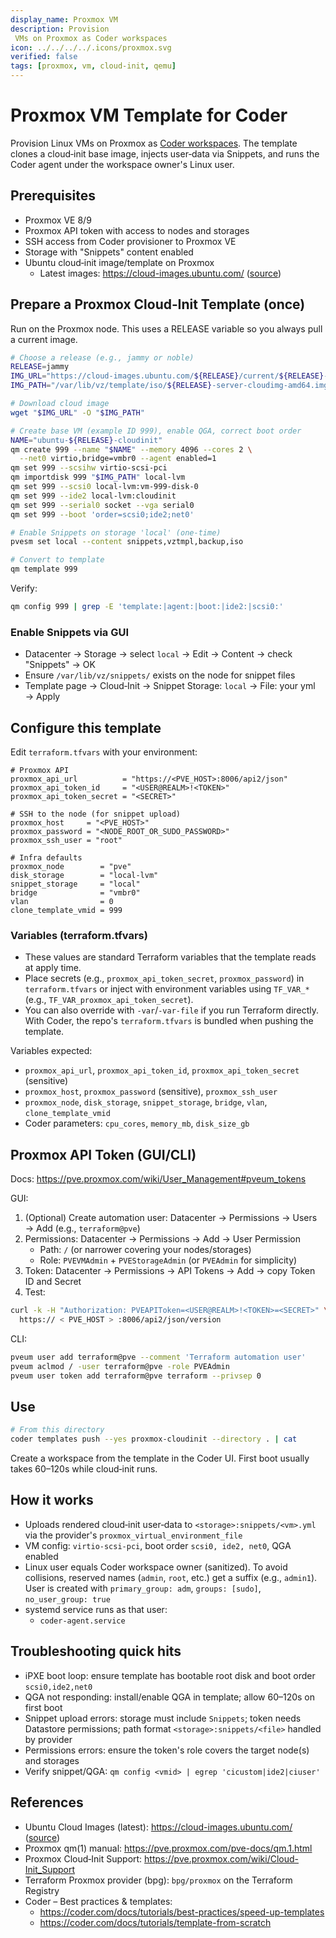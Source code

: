 ```yaml
---
display_name: Proxmox VM
description: Provision 
 VMs on Proxmox as Coder workspaces
icon: ../../../../.icons/proxmox.svg
verified: false
tags: [proxmox, vm, cloud-init, qemu]
---
```


# Proxmox VM Template for Coder

Provision Linux VMs on Proxmox as [Coder workspaces](https://coder.com/docs/workspaces). The template clones a cloud‑init base image, injects user‑data via Snippets, and runs the Coder agent under the workspace owner's Linux user.

## Prerequisites

- Proxmox VE 8/9
- Proxmox API token with access to nodes and storages
- SSH access from Coder provisioner to Proxmox VE
- Storage with "Snippets" content enabled
- Ubuntu cloud‑init image/template on Proxmox
  - Latest images: https://cloud-images.ubuntu.com/ ([source](https://cloud-images.ubuntu.com/))

## Prepare a Proxmox Cloud‑Init Template (once)

Run on the Proxmox node. This uses a RELEASE variable so you always pull a current image.

```bash
# Choose a release (e.g., jammy or noble)
RELEASE=jammy
IMG_URL="https://cloud-images.ubuntu.com/${RELEASE}/current/${RELEASE}-server-cloudimg-amd64.img"
IMG_PATH="/var/lib/vz/template/iso/${RELEASE}-server-cloudimg-amd64.img"

# Download cloud image
wget "$IMG_URL" -O "$IMG_PATH"

# Create base VM (example ID 999), enable QGA, correct boot order
NAME="ubuntu-${RELEASE}-cloudinit"
qm create 999 --name "$NAME" --memory 4096 --cores 2 \
  --net0 virtio,bridge=vmbr0 --agent enabled=1
qm set 999 --scsihw virtio-scsi-pci
qm importdisk 999 "$IMG_PATH" local-lvm
qm set 999 --scsi0 local-lvm:vm-999-disk-0
qm set 999 --ide2 local-lvm:cloudinit
qm set 999 --serial0 socket --vga serial0
qm set 999 --boot 'order=scsi0;ide2;net0'

# Enable Snippets on storage 'local' (one‑time)
pvesm set local --content snippets,vztmpl,backup,iso

# Convert to template
qm template 999
```

Verify:

```bash
qm config 999 | grep -E 'template:|agent:|boot:|ide2:|scsi0:'
```

### Enable Snippets via GUI

- Datacenter → Storage → select `local` → Edit → Content → check "Snippets" → OK
- Ensure `/var/lib/vz/snippets/` exists on the node for snippet files
- Template page → Cloud‑Init → Snippet Storage: `local` → File: your yml → Apply

## Configure this template

Edit `terraform.tfvars` with your environment:

```hcl
# Proxmox API
proxmox_api_url          = "https://<PVE_HOST>:8006/api2/json"
proxmox_api_token_id     = "<USER@REALM>!<TOKEN>"
proxmox_api_token_secret = "<SECRET>"

# SSH to the node (for snippet upload)
proxmox_host     = "<PVE_HOST>"
proxmox_password = "<NODE_ROOT_OR_SUDO_PASSWORD>"
proxmox_ssh_user = "root"

# Infra defaults
proxmox_node        = "pve"
disk_storage        = "local-lvm"
snippet_storage     = "local"
bridge              = "vmbr0"
vlan                = 0
clone_template_vmid = 999
```

### Variables (terraform.tfvars)

- These values are standard Terraform variables that the template reads at apply time.
- Place secrets (e.g., `proxmox_api_token_secret`, `proxmox_password`) in `terraform.tfvars` or inject with environment variables using `TF_VAR_*` (e.g., `TF_VAR_proxmox_api_token_secret`).
- You can also override with `-var`/`-var-file` if you run Terraform directly. With Coder, the repo's `terraform.tfvars` is bundled when pushing the template.

Variables expected:

- `proxmox_api_url`, `proxmox_api_token_id`, `proxmox_api_token_secret` (sensitive)
- `proxmox_host`, `proxmox_password` (sensitive), `proxmox_ssh_user`
- `proxmox_node`, `disk_storage`, `snippet_storage`, `bridge`, `vlan`, `clone_template_vmid`
- Coder parameters: `cpu_cores`, `memory_mb`, `disk_size_gb`

## Proxmox API Token (GUI/CLI)

Docs: https://pve.proxmox.com/wiki/User_Management#pveum_tokens

GUI:

1. (Optional) Create automation user: Datacenter → Permissions → Users → Add (e.g., `terraform@pve`)
2. Permissions: Datacenter → Permissions → Add → User Permission
   - Path: `/` (or narrower covering your nodes/storages)
   - Role: `PVEVMAdmin` + `PVEStorageAdmin` (or `PVEAdmin` for simplicity)
3. Token: Datacenter → Permissions → API Tokens → Add → copy Token ID and Secret
4. Test:

```bash
curl -k -H "Authorization: PVEAPIToken=<USER@REALM>!<TOKEN>=<SECRET>" \
  https:// < PVE_HOST > :8006/api2/json/version
```

CLI:

```bash
pveum user add terraform@pve --comment 'Terraform automation user'
pveum aclmod / -user terraform@pve -role PVEAdmin
pveum user token add terraform@pve terraform --privsep 0
```

## Use

```bash
# From this directory
coder templates push --yes proxmox-cloudinit --directory . | cat
```

Create a workspace from the template in the Coder UI. First boot usually takes 60–120s while cloud‑init runs.

## How it works

- Uploads rendered cloud‑init user‑data to `<storage>:snippets/<vm>.yml` via the provider's `proxmox_virtual_environment_file`
- VM config: `virtio-scsi-pci`, boot order `scsi0, ide2, net0`, QGA enabled
- Linux user equals Coder workspace owner (sanitized). To avoid collisions, reserved names (`admin`, `root`, etc.) get a suffix (e.g., `admin1`). User is created with `primary_group: adm`, `groups: [sudo]`, `no_user_group: true`
- systemd service runs as that user:
  - `coder-agent.service`

## Troubleshooting quick hits

- iPXE boot loop: ensure template has bootable root disk and boot order `scsi0,ide2,net0`
- QGA not responding: install/enable QGA in template; allow 60–120s on first boot
- Snippet upload errors: storage must include `Snippets`; token needs Datastore permissions; path format `<storage>:snippets/<file>` handled by provider
- Permissions errors: ensure the token's role covers the target node(s) and storages
- Verify snippet/QGA: `qm config <vmid> | egrep 'cicustom|ide2|ciuser'`

## References

- Ubuntu Cloud Images (latest): https://cloud-images.ubuntu.com/ ([source](https://cloud-images.ubuntu.com/))
- Proxmox qm(1) manual: https://pve.proxmox.com/pve-docs/qm.1.html
- Proxmox Cloud‑Init Support: https://pve.proxmox.com/wiki/Cloud-Init_Support
- Terraform Proxmox provider (bpg): `bpg/proxmox` on the Terraform Registry
- Coder – Best practices & templates:
  - https://coder.com/docs/tutorials/best-practices/speed-up-templates
  - https://coder.com/docs/tutorials/template-from-scratch

